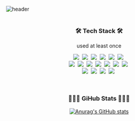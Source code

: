 ![header](https://capsule-render.vercel.app/api?type=soft&color=b6e3ff&height=150&section=header&text=%7BY8NJU===ARU%7D&fontSize=60&fontColor=ffffff&animation=twinkling&fontAlignY=50)
<br /><br />
<h3 align="center">🛠 Tech Stack 🛠</h3>
<p align="center"> used at least once </p>
<p align="center">
  <img src="https://img.shields.io/badge/HTML-E34F26?style=flat-square&logo=HTML5&logoColor=white"/></a>&nbsp
  <img src="https://img.shields.io/badge/CSS-1572B6?style=flat-square&logo=css3&logoColor=white"/></a>&nbsp
  <img src="https://img.shields.io/badge/Scss-CC6699?style=flat-square&logo=Sass&logoColor=white"/>&nbsp
  <img src="https://img.shields.io/badge/Javascript-ffb13b?style=flat-square&logo=javascript&logoColor=white"/></a>&nbsp
  <img src="https://img.shields.io/badge/Typescript-3178c6?style=flat-square&logo=Typescript&logoColor=white"/></a>&nbsp
  <img src="https://img.shields.io/badge/jQuery-0769AD?style=flat-square&logo=jQuery&logoColor=white"/></a>&nbsp
  <br />
  <img src="https://img.shields.io/badge/Node.js-339933?style=flat-square&logo=Node.js&logoColor=white"/></a>&nbsp
  <img src="https://img.shields.io/badge/Express-000000?style=flat-square&logo=Express&logoColor=white"/></a>&nbsp
  <img src="https://img.shields.io/badge/MongoDB-47A248?style=flat-square&logo=MongoDB&logoColor=white"/></a>&nbsp
  <img src="https://img.shields.io/badge/Firebase-FFCA28?style=flat-square&logo=Firebase&logoColor=white"/></a>&nbsp
  <img src="https://img.shields.io/badge/React-61dafb?style=flat-square&logo=React&logoColor=white"/></a>&nbsp
  <img src="https://img.shields.io/badge/ReactNative-61dafb?style=flat-square&logo=React&logoColor=white"/></a>&nbsp
  <img src="https://img.shields.io/badge/Git-F05032?style=flat-square&logo=Git&logoColor=white"/></a>&nbsp
  <br />
  <img src="https://img.shields.io/badge/MUI-007FFF?style=flat-square&logo=MUI&logoColor=white"/></a>&nbsp
  <img src="https://img.shields.io/badge/Bootstrap-7952B3?style=flat-square&logo=Bootstrap&logoColor=white"/></a>&nbsp
  <img src="https://img.shields.io/badge/Buefy-7957D5?style=flat-square&logo=Buefy&logoColor=white"/></a>&nbsp
  <img src="https://img.shields.io/badge/Bulma-00D1B2?style=flat-square&logo=Bulma&logoColor=white"/></a>&nbsp
</p>
<br />
<h3 align="center">👩🏻‍💻 GiHub Stats 👩🏻‍💻</h3>
<div align="center">
  
[![Anurag's GitHub stats](https://github-readme-stats.vercel.app/api?username=y8nju&hide_title=true&show_icons=true&include_all_commits=true&disable_animations=true&theme=transparent&count_private=true)](https://github.com/anuraghazra/github-readme-stats)
</div>

